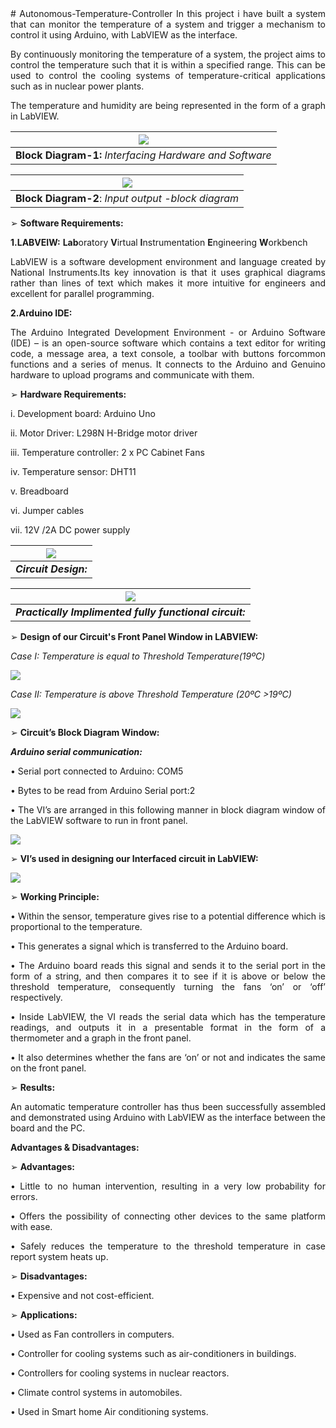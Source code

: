 <div style="text-align: justify">
# Autonomous-Temperature-Controller
In this project i have built a system that can monitor the temperature of a system and trigger a mechanism to control it using Arduino, with LabVIEW as the interface.

By continuously monitoring the temperature of a system, the project aims to control the temperature such that it is within a specified range.
This can be used to control the cooling systems of temperature-critical applications such as in nuclear power plants. 

The temperature and humidity are being represented in the form of a graph in LabVIEW.

<!---  **Block Diagram-1**: *Interfacing Hardware and Software*-->

| ![](Images/image1.JPG) | 
|:--:| 
| **Block Diagram-1:** *Interfacing Hardware and Software* |

<!--![Block Diagram-1: Interfacing Hardware and Software](Images/image1.JPG)-->


| ![](Images/image2.JPG) | 
|:--:| 
| **Block Diagram-2**: *Input output -block diagram* |


➢ **Software Requirements:**

**1.LABVEIW:** **Lab**oratory **V**irtual **I**nstrumentation **E**ngineering **W**orkbench

<div style="text-align: justify"> LabVIEW is a software development environment and language created by National Instruments.Its key innovation is that it uses graphical diagrams rather than lines of text which makes it more intuitive for engineers and excellent for parallel programming. </div>


**2.Arduino IDE:**

<div style="text-align: justify"> The Arduino Integrated Development Environment - or Arduino Software (IDE) – is an open-source software which contains a text editor for writing code, a message area, a text console, a toolbar with buttons forcommon functions and a series of menus. It connects to the Arduino and Genuino hardware to upload programs and communicate with them.  </div>

➢ **Hardware Requirements:**
 
i. Development board: Arduino Uno

ii. Motor Driver: L298N H-Bridge motor driver

iii. Temperature controller: 2 x PC Cabinet Fans

iv. Temperature sensor: DHT11

v. Breadboard

vi. Jumper cables

vii. 12V /2A DC power supply


| ![](Images/image3.JPG) | 
|:--:| 
|  ***Circuit Design:*** |


| ![](Images/image4.JPG) |
| :--: |
| ***Practically Implimented fully functional circuit:*** |

➢ **Design of our Circuit's Front Panel Window in LABVIEW:**

*Case I: Temperature is equal to Threshold Temperature(19ºC)*

![](Images/image6.JPG)

*Case II: Temperature is above Threshold Temperature (20ºC >19ºC)*

![](Images/image7.JPG)


➢ **Circuit’s Block Diagram Window:**

***Arduino serial communication:***

• Serial port connected to Arduino: COM5

• Bytes to be read from Arduino Serial port:2

• The VI’s are arranged in this following manner in block diagram window of the LabVIEW software to run in front panel.

![](Images/image5.JPG)

➢ **VI’s used in designing our Interfaced circuit in LabVIEW:**

![](Images/image8.JPG)


➢ **Working Principle:**

• Within the sensor, temperature gives rise to a potential difference which is proportional to the temperature.

• This generates a signal which is transferred to the Arduino board. 

• The Arduino board reads this signal and sends it to the serial port in the form of a string, and then compares it to see if it is above or below the threshold temperature, consequently turning the fans ‘on’ or ‘off’ respectively.

• Inside LabVIEW, the VI reads the serial data which has the temperature readings, and outputs it in a presentable format in the form of a thermometer and a graph in the front panel. 

• It also determines whether the fans are ‘on’ or not and indicates the same on the front panel.

➢ **Results:**

An automatic temperature controller has thus been successfully assembled and demonstrated using Arduino with LabVIEW as the interface between the board and the PC.

**Advantages & Disadvantages:**

➢ **Advantages:**

• Little to no human intervention, resulting in a very low probability for errors.

• Offers the possibility of connecting other devices to the same platform with ease.

• Safely reduces the temperature to the threshold temperature in case report system heats up.

➢ **Disadvantages:**

• Expensive and not cost-efficient.


➢ **Applications:**

• Used as Fan controllers in computers.

• Controller for cooling systems such as air-conditioners in buildings.

• Controllers for cooling systems in nuclear reactors.

• Climate control systems in automobiles.

• Used in Smart home Air conditioning systems.
